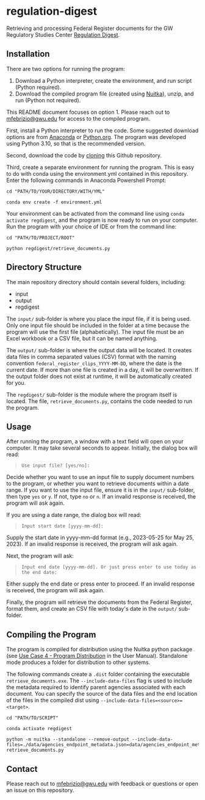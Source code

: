 # regulation-digest

Retrieving and processing Federal Register documents for the GW Regulatory Studies Center [Regulation Digest](https://regulatorystudies.columbian.gwu.edu/newsletters).

## Installation

There are two options for running the program:

  1. Download a Python interpreter, create the environment, and run script (Python required).
  2. Download the compiled program file (created using [Nuitka](https://nuitka.net/)), unzip, and run (Python not required).

This README document focuses on option 1. Please reach out to <mfebrizio@gwu.edu> for access to the compiled program.

First, install a Python interpreter to run the code. Some suggested download options are from [Anaconda](https://www.anaconda.com/download) or [Python.org](https://www.python.org/downloads/). The program was developed using Python 3.10, so that is the recommended version.

Second, download the code by [cloning](https://docs.github.com/en/repositories/creating-and-managing-repositories/cloning-a-repository) this Github repository.

Third, create a separate environment for running the program. This is easy to do with conda using the environment.yml contained in this repository. Enter the following commands in Anaconda Powershell Prompt:

```{cmd}
cd "PATH/TO/YOUR/DIRECTORY/WITH/YML"

conda env create -f environment.yml
```

Your environment can be activated from the command line using `conda activate regdigest`, and the program is now ready to run on your computer. Run the program with your choice of IDE or from the command line:

```{cmd}
cd "PATH/TO/PROJECT/ROOT"

python regdigest/retrieve_documents.py
```

## Directory Structure

The main repository directory should contain several folders, including:

- input
- output
- regdigest

The `input/` sub-folder is where you place the input file, if it is being used. Only one input file should be included in the folder at a time because the program will use the first file (alphabetically). The input file must be an Excel workbook or a CSV file, but it can be named anything.

The `output/` sub-folder is where the output data will be located. It creates data files in comma separated values (CSV) format with the naming convention `federal_register_clips_YYYY-MM-DD`, where the date is the current date. If more than one file is created in a day, it will be overwritten. If the output folder does not exist at runtime, it will be automatically created for you.

The `regdigest/` sub-folder is the module where the program itself is located. The file, `retrieve_documents.py`, contains the code needed to run the program.

## Usage

After running the program, a window with a text field will open on your computer. It may take several seconds to appear. Initially, the dialog box will read:
> `Use input file? [yes/no]:`

Decide whether you want to use an input file to supply document numbers to the program, or whether you want to retrieve documents within a date range. If you want to use the input file, ensure it is in the `input/` sub-folder, then type `yes` or `y`. If not, type `no` or `n`. If an invalid response is received, the program will ask again.

If you are using a date range, the dialog box will read:
> `Input start date [yyyy-mm-dd]:`

Supply the start date in yyyy-mm-dd format (e.g., 2023-05-25 for May 25, 2023). If an invalid response is received, the program will ask again.

Next, the program will ask:
> `Input end date [yyyy-mm-dd]. Or just press enter to use today as the end date:`

Either supply the end date or press enter to proceed. If an invalid response is received, the program will ask again.

Finally, the program will retrieve the documents from the Federal Register, format them, and create an CSV file with today's date in the `output/` sub-folder.

## Compiling the Program

The program is compiled for distribution using the Nuitka python package (see [Use Case 4 - Program Distribution](https://nuitka.net/doc/user-manual.html#use-case-4-program-distribution) in the User Manual). Standalone mode produces a folder for distribution to other systems.

The following commands create a `.dist` folder containing the executable `retrieve_documents.exe`. The `--include-data-files` flag is used to include the metadata required to identify parent agencies associated with each document. You can specify the source of the data files and the end location of the files in the compiled dist using `--include-data-files=<source>=<target>`.

```{cmd}
cd "PATH/TO/SCRIPT"

conda activate regdigest

python -m nuitka --standalone --remove-output --include-data-files=./data/agencies_endpoint_metadata.json=data/agencies_endpoint_metadata.json retrieve_documents.py
```

## Contact

Please reach out to <mfebrizio@gwu.edu> with feedback or questions or open an issue on this repository.
